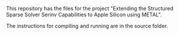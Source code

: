 This repository has the files for the project "Extending the Structured Sparse
Solver Serinv Capabilities to
Apple Silicon using METAL".

The instructions for compiling and running are in the source folder.